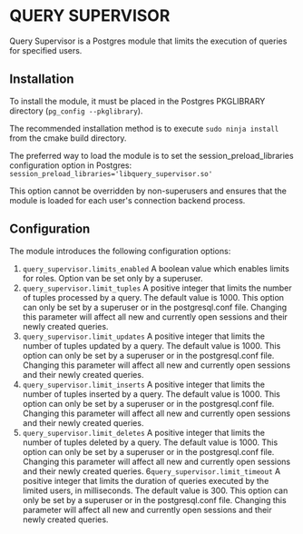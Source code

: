 # QUERY SUPERVISOR

Query Supervisor is a Postgres module that limits the execution of queries for specified users.

## Installation
To install the module, it must be placed in the Postgres PKGLIBRARY directory (`pg_config --pkglibrary`).

The recommended installation method is to execute `sudo ninja install` from the cmake build directory.

The preferred way to load the module is to set the session_preload_libraries configuration option in Postgres:
```session_preload_libraries='libquery_supervisor.so'```

This option cannot be overridden by non-superusers and ensures that the module is loaded for each user's connection backend process.

## Configuration
The module introduces the following configuration options:

1. `query_supervisor.limits_enabled` A boolean value which enables  limits for roles. Option van be set only by a superuser.
2. `query_supervisor.limit_tuples` A positive integer that limits the number of tuples processed by a query. The default value is 1000. This option can only be set by a superuser or in the postgresql.conf file. Changing this parameter will affect all new and currently open sessions and their newly created queries.
3. `query_supervisor.limit_updates` A positive integer that limits the number of tuples updated by a query. The default value is 1000. This option can only be set by a superuser or in the postgresql.conf file. Changing this parameter will affect all new and currently open sessions and their newly created queries.
4. `query_supervisor.limit_inserts` A positive integer that limits the number of tuples inserted by a query. The default value is 1000. This option can only be set by a superuser or in the postgresql.conf file. Changing this parameter will affect all new and currently open sessions and their newly created queries.
5. `query_supervisor.limit_deletes` A positive integer that limits the number of tuples deleted by a query. The default value is 1000. This option can only be set by a superuser or in the postgresql.conf file. Changing this parameter will affect all new and currently open sessions and their newly created queries.
6`query_supervisor.limit_timeout` A positive integer that limits the duration of queries executed by the limited users, in milliseconds. The default value is 300. This option can only be set by a superuser or in the postgresql.conf file. Changing this parameter will affect all new and currently open sessions and their newly created queries.

